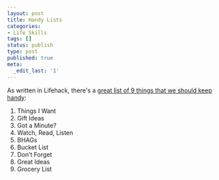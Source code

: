 ```yaml
---
layout: post
title: Handy Lists
categories:
- Life Skills
tags: []
status: publish
type: post
published: true
meta:
  _edit_last: '1'
---
```

As written in Lifehack, there's a <a href="http://www.lifehack.org/articles/productivity/9-lists-to-keep-updated-and-keep-handy.html">great list of 9 things that we should keep handy</a>:
<ol>
	<li>Things I Want</li>
	<li>Gift Ideas</li>
	<li>Got a Minute?</li>
	<li>Watch, Read, Listen</li>
	<li>BHAGs </li>
	<li>Bucket List</li>
	<li>Don’t Forget</li>
	<li>Great Ideas</li>
	<li>Grocery List</li>
</ol>
